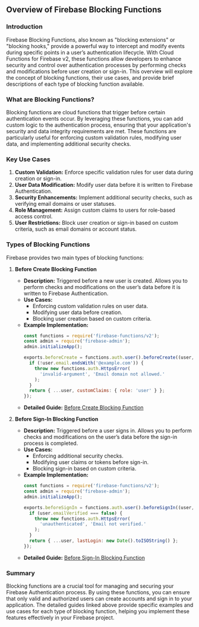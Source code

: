 ## Overview of Firebase Blocking Functions

### Introduction
Firebase Blocking Functions, also known as "blocking extensions" or "blocking hooks," provide a powerful way to intercept and modify events during specific points in a user’s authentication lifecycle. With Cloud Functions for Firebase v2, these functions allow developers to enhance security and control over authentication processes by performing checks and modifications before user creation or sign-in. This overview will explore the concept of blocking functions, their use cases, and provide brief descriptions of each type of blocking function available.

### What are Blocking Functions?
Blocking functions are cloud functions that trigger before certain authentication events occur. By leveraging these functions, you can add custom logic to the authentication process, ensuring that your application's security and data integrity requirements are met. These functions are particularly useful for enforcing custom validation rules, modifying user data, and implementing additional security checks.

### Key Use Cases
1. **Custom Validation:** Enforce specific validation rules for user data during creation or sign-in.
2. **User Data Modification:** Modify user data before it is written to Firebase Authentication.
3. **Security Enhancements:** Implement additional security checks, such as verifying email domains or user statuses.
4. **Role Management:** Assign custom claims to users for role-based access control.
5. **User Restrictions:** Block user creation or sign-in based on custom criteria, such as email domains or account status.

### Types of Blocking Functions
Firebase provides two main types of blocking functions:

1. **Before Create Blocking Function**
   - **Description:** Triggered before a new user is created. Allows you to perform checks and modifications on the user’s data before it is written to Firebase Authentication.
   - **Use Cases:**
     - Enforcing custom validation rules on user data.
     - Modifying user data before creation.
     - Blocking user creation based on custom criteria.
   - **Example Implementation:** 
     ```javascript
     const functions = require('firebase-functions/v2');
     const admin = require('firebase-admin');
     admin.initializeApp();

     exports.beforeCreate = functions.auth.user().beforeCreate((user, context) => {
       if (!user.email.endsWith('@example.com')) {
         throw new functions.auth.HttpsError(
           'invalid-argument', 'Email domain not allowed.'
         );
       }
       return { ...user, customClaims: { role: 'user' } };
     });
     ```
   - **Detailed Guide:** [Before Create Blocking Function](#)

2. **Before Sign-In Blocking Function**
   - **Description:** Triggered before a user signs in. Allows you to perform checks and modifications on the user’s data before the sign-in process is completed.
   - **Use Cases:**
     - Enforcing additional security checks.
     - Modifying user claims or tokens before sign-in.
     - Blocking sign-in based on custom criteria.
   - **Example Implementation:** 
     ```javascript
     const functions = require('firebase-functions/v2');
     const admin = require('firebase-admin');
     admin.initializeApp();

     exports.beforeSignIn = functions.auth.user().beforeSignIn((user, context) => {
       if (user.emailVerified === false) {
         throw new functions.auth.HttpsError(
           'unauthenticated', 'Email not verified.'
         );
       }
       return { ...user, lastLogin: new Date().toISOString() };
     });
     ```
   - **Detailed Guide:** [Before Sign-In Blocking Function](#)

### Summary
Blocking functions are a crucial tool for managing and securing your Firebase Authentication process. By using these functions, you can ensure that only valid and authorized users can create accounts and sign in to your application. The detailed guides linked above provide specific examples and use cases for each type of blocking function, helping you implement these features effectively in your Firebase project.
